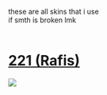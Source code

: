 these are all skins that i use <br>
if smth is broken lmk
<br>
<br>
# [221 (Rafis)](https://gerwi.s-ul.eu/1QpRCN9P)
![](https://i.imgur.com/Gpu8gGz.png)
<br>
